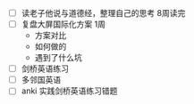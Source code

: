 - [ ] 读老子他说与道德经，整理自己的思考 8周读完
- [ ] 复盘大屏国际化方案 1周
	- 方案对比
	- 如何做的
	- 遇到了什么坑
- [ ] 剑桥英语练习
- [ ] 多邻国英语
- [ ] anki 实践剑桥英语练习错题
